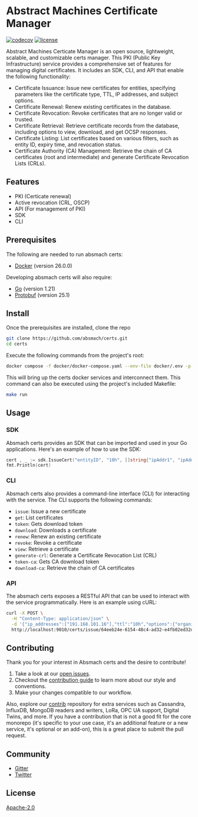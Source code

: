 # Abstract Machines Certificate Manager

[![codecov](https://codecov.io/gh/absmach/certs/graph/badge.svg?token=M1rtItXAFd)](https://codecov.io/gh/absmach/certs)
[![license][license]](LICENSE)

Abstract Machines Certicate Manager is an open source, lightweight, scalable, and customizable certs manager. This PKI (Public Key Infrastructure) service provides a comprehensive set of features for managing digital certificates. It includes an SDK, CLI, and API that enable the following functionality:

- Certificate Issuance: Issue new certificates for entities, specifying parameters like the certificate type, TTL, IP addresses, and subject options.
- Certificate Renewal: Renew existing certificates in the database.
- Certificate Revocation: Revoke certificates that are no longer valid or trusted.
- Certificate Retrieval: Retrieve certificate records from the database, including options to view, download, and get OCSP responses.
- Certificate Listing: List certificates based on various filters, such as entity ID, expiry time, and revocation status.
- Certificate Authority (CA) Management: Retrieve the chain of CA certificates (root and intermediate) and generate Certificate Revocation Lists (CRLs).

## Features

- PKI (Certicate renewal)
- Active revocation (CRL, OSCP)
- API (For management of PKI)
- SDK
- CLI

## Prerequisites

The following are needed to run absmach certs:

- [Docker](https://docs.docker.com/install/) (version 26.0.0)

Developing absmach certs will also require:

- [Go](https://golang.org/doc/install) (version 1.21)
- [Protobuf](https://github.com/protocolbuffers/protobuf#protocol-compiler-installation) (version 25.1)

## Install

Once the prerequisites are installed, clone the repo

```bash
git clone https://github.com/absmach/certs.git
cd certs
```

Execute the following commands from the project's root:

```bash
docker compose -f docker/docker-compose.yaml --env-file docker/.env -p absmach up
```

This will bring up the certs docker services and interconnect them. This command can also be executed using the project's included Makefile:

```bash
make run
```

## Usage

### SDK

 Absmach certs provides an SDK that can be imported and used in your Go applications. Here's an example of how to use the SDK:

 ```go
 cert , _ := sdk.IssueCert("entityID", "10h", []string{"ipAddr1", "ipAddr2"}, sdk.Options{CommonName: "commonName"})
fmt.Println(cert)
 ```

### CLI

Absmach certs also provides a command-line interface (CLI) for interacting with the service. The CLI supports the following commands:

- `issue`: Issue a new certificate
- `get`: List certificates
- `token`: Gets download token
- `download`: Downloads a certificate
- `renew`: Renew an existing certificate
- `revoke`: Revoke a certificate
- `view`: Retrieve a certificate
- `generate-crl`: Generate a Certificate Revocation List (CRL)
- `token-ca`: Gets CA download token
- `download-ca`: Retrieve the chain of CA certificates

### API

The absmach certs exposes a RESTful API that can be used to interact with the service programmatically. Here is an example using cURL:

```bash
curl -X POST \
  -H "Content-Type: application/json" \
  -d '{"ip_addresses":["191.168.101.16"],"ttl":"10h","options":{"organization":["organization_name"]}}' \
  http://localhost:9010/certs/issue/64eeb24e-6154-48c4-ad32-e4fb02ed32da\?common_name\=thing
```

## Contributing

Thank you for your interest in Absmach certs and the desire to contribute!

1. Take a look at our [open issues](https://github.com/absmach/certs/issues).
2. Checkout the [contribution guide](CONTRIBUTING.md) to learn more about our style and conventions.
3. Make your changes compatible to our workflow.

Also, explore our [contrib][contrib] repository for extra services such as Cassandra, InfluxDB, MongoDB readers and writers, LoRa, OPC UA support, Digital Twins, and more. If you have a contribution that is not a good fit for the core monorepo (it's specific to your use case, it's an additional feature or a new service, it's optional or an add-on), this is a great place to submit the pull request.

## Community

- [Gitter][gitter]
- [Twitter][twitter]

## License

[Apache-2.0](LICENSE)

[contrib]: https://www.github.com/absmach/mg-contrib
[gitter]: https://gitter.im/absmach/magistrala?utm_source=badge&utm_medium=badge&utm_campaign=pr-badge&utm_content=badge
[license]: https://img.shields.io/badge/license-Apache%20v2.0-blue.svg
[twitter]: https://twitter.com/absmach
